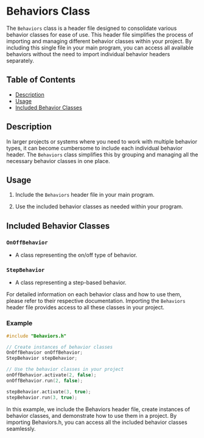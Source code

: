 # Behaviors Class

The `Behaviors` class is a header file designed to consolidate various behavior classes for ease of use. This header file simplifies the process of importing and managing different behavior classes within your project. By including this single file in your main program, you can access all available behaviors without the need to import individual behavior headers separately.

## Table of Contents
- [Description](#description)
- [Usage](#usage)
- [Included Behavior Classes](#included-behavior-classes)

## Description

In larger projects or systems where you need to work with multiple behavior types, it can become cumbersome to include each individual behavior header. The `Behaviors` class simplifies this by grouping and managing all the necessary behavior classes in one place.

## Usage

1. Include the `Behaviors` header file in your main program.

2. Use the included behavior classes as needed within your program.

## Included Behavior Classes

### `OnOffBehavior`
- A class representing the on/off type of behavior.

### `StepBehavior`
- A class representing a step-based behavior.

For detailed information on each behavior class and how to use them, please refer to their respective documentation. Importing the `Behaviors` header file provides access to all these classes in your project.

### Example

```cpp
#include "Behaviors.h"

// Create instances of behavior classes
OnOffBehavior onOffBehavior;
StepBehavior stepBehavior;

// Use the behavior classes in your project
onOffBehavior.activate(2, false);
onOffBehavior.run(2, false);

stepBehavior.activate(3, true);
stepBehavior.run(3, true);
``````

In this example, we include the Behaviors header file, create instances of behavior classes, and demonstrate how to use them in a project. By importing Behaviors.h, you can access all the included behavior classes seamlessly.